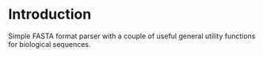 # Introduction

Simple FASTA format parser with a couple of useful general utility functions for biological sequences.
